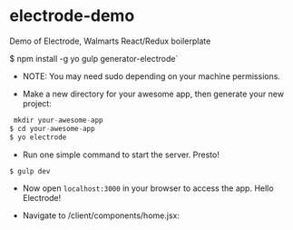# electrode-demo
Demo of Electrode, Walmarts React/Redux boilerplate


$ npm install -g yo gulp generator-electrode`

* NOTE: You may need sudo depending on your machine permissions.

* Make a new directory for your awesome app, then generate your new project:


```javascript
 mkdir your-awesome-app
$ cd your-awesome-app
$ yo electrode
```

* Run one simple command to start the server. Presto!

`$ gulp dev`

* Now open `localhost:3000` in your browser to access the app. Hello Electrode!

* Navigate to <your-awesome-app>/client/components/home.jsx:
